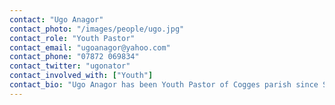 ```yaml
---
contact: "Ugo Anagor"
contact_photo: "/images/people/ugo.jpg"
contact_role: "Youth Pastor"
contact_email: "ugoanagor@yahoo.com"
contact_phone: "07872 069834"
contact_twitter: "ugonator"
contact_involved_with: ["Youth"]
contact_bio: "Ugo Anagor has been Youth Pastor of Cogges parish since September 2010. He is married to Nancy and has a daughter Zanna. Before moving to Cogges the family lived in the Rhondda Valleys of South Wales for almost 6 years where Ugo worked as a Youth Pastor, Youth Development officer/Schools Chaplain and Basketball Coach. Ugo is always out and about Witney - chatting with or coaching young people Basketball; giving talks in Schools; leading Church/home groups/youth club and taking young people on fun social trips."
---
```

